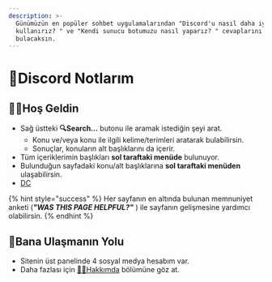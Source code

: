 ```yaml
---
description: >-
  Günümüzün en popüler sohbet uygulamalarından "Discord'u nasıl daha iyi
  kullanırız? " ve "Kendi sunucu botumuzu nasıl yaparız? " cevaplarını bu sitede
  bulacaksın.
---
```


# 🤖Discord Notlarım

## 🙋‍♂️Hoş Geldin

* Sağ üstteki **🔍Search...** butonu ile aramak istediğin şeyi arat.
  * Konu ve/veya konu ile ilgili kelime/terimleri aratarak bulabilirsin.
  * Sonuçlar, konuların alt başlıklarını da içerir.
* Tüm içeriklerimin başlıkları **sol taraftaki menüde** bulunuyor.
* Bulunduğun sayfadaki konu/alt başlıklarına **sol taraftaki menüden** ulaşabilirsin.
* [DC](https://discordapp.com/api/guilds/320626822977028096/widget.json)

{% hint style="success" %}
Her sayfanın en altında bulunan memnuniyet anketi \(_**"WAS THIS PAGE HELPFUL?"**_ \) ile sayfanın gelişmesine yardımcı olabilirsin.
{% endhint %}

## 💖Bana Ulaşmanın Yolu

* Sitenin üst panelinde 4 sosyal medya hesabım var.
* Daha fazlası için [👨‍💻Hakkımda](https://leadscript.gitbook.io/kutuphane/hakkimda) bölümüne göz at.


